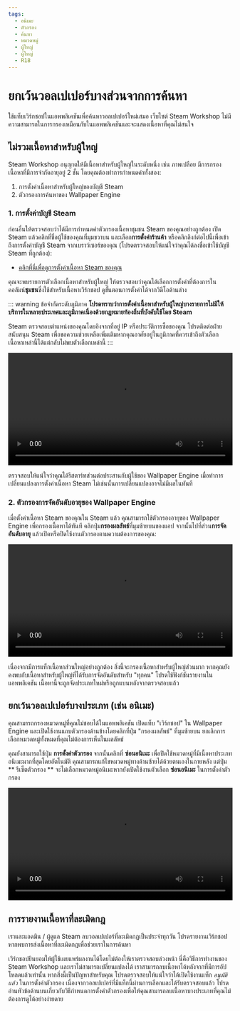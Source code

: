 ```yaml
---
tags:
  - อนิเมะ
  - ตัวกรอง
  - ค้นหา
  - หมวดหมู่
  - ผู้ใหญ่
  - ผู้ใหญ่
  - R18
---
```


# ยกเว้นวอลเปเปอร์บางส่วนจากการค้นหา

ใช้แท็บเวิร์กชอปในแอพพลิเคชันเพื่อค้นหาวอลเปเปอร์ใหม่เสมอ เว็บไซต์ Steam Workshop ไม่มีความสามารถในการกรองเหมือนกับในแอพพลิเคชันและจะแสดงเนื้อหาที่คุณไม่สนใจ

## ไม่รวมเนื้อหาสำหรับผู้ใหญ่

Steam Workshop อนุญาตให้มีเนื้อหาสำหรับผู้ใหญ่ในระดับหนึ่ง เช่น ภาพเปลือย มีการกรองเนื้อหาที่มีการจำกัดอายุอยู่ 2 ชั้น โดยคุณต้องทำการกำหนดค่าทั้งสอง:

1. การตั้งค่าเนื้อหาสำหรับผู้ใหญ่ของบัญชี Steam
2. ตัวกรองการค้นหาของ Wallpaper Engine

### 1. การตั้งค่าบัญชี Steam

ก่อนอื่นให้ตรวจสอบว่าได้มีการกำหนดค่าตัวกรองเนื้อหาชุมชน Steam ของคุณอย่างถูกต้อง เปิด Steam แล้วคลิกที่ชื่อผู้ใช้ของคุณที่มุมขวาบน และเลือก**การตั้งค่าร้านค้า** หรือคลิกลิงก์ต่อไปนี้เพื่อเข้าถึงการตั้งค่าบัญชี Steam จากเบราว์เซอร์ของคุณ (โปรดตรวจสอบให้แน่ใจว่าคุณได้ลงชื่อเข้าใช้บัญชี Steam ที่ถูกต้อง):

* [คลิกที่นี่เพื่อดูการตั้งค่าเนื้อหา Steam ของคุณ](https://store.steampowered.com/account/preferences/)

คุณจะพบรายการตัวเลือกเนื้อหาสำหรับผู้ใหญ่ ให้ตรวจสอบว่าคุณได้เลือกการตั้งค่าที่ต้องการในคอลัมน์**ชุมชน**ซึ่งใช้สำหรับเนื้อหาเวิร์กชอป ดูขั้นตอนการตั้งค่าได้จากวิดีโอด้านล่าง

::: warning
ข้อจำกัดระดับภูมิภาค **โปรดทราบว่าการตั้งค่าเนื้อหาสำหรับผู้ใหญ่บางรายการไม่มีให้บริการในหลายประเทศและภูมิภาคเนื่องด้วยกฎหมายท้องถิ่นที่บังคับใช้โดย Steam**

Steam ตรวจสอบตำแหน่งของคุณโดยอิงจากที่อยู่ IP หรือประวัติการซื้อของคุณ โปรดติดต่อฝ่ายสนับสนุน Steam เพื่อขอความช่วยเหลือเพิ่มเติมหากคุณอาศัยอยู่ในภูมิภาคที่ควรเข้าถึงตัวเลือกเนื้อหาเหล่านี้ได้แต่กลับไม่พบตัวเลือกเหล่านี้
:::

<video width="100%" autoplay loop>
  <source src="/videos/steam_filterage.mp4" type="video/mp4">
  เบราว์เซอร์ของคุณไม่รองรับแท็กวิดีโอ
</video>

ตรวจสอบให้แน่ใจว่าคุณได้รีสตาร์ทส่วนต่อประสานกับผู้ใช้ของ Wallpaper Engine เมื่อทำการเปลี่ยนแปลงการตั้งค่าเนื้อหา Steam ไม่เช่นนั้นการเปลี่ยนแปลงอาจไม่มีผลในทันที

### 2. ตัวกรองการจัดอันดับอายุของ Wallpaper Engine

เมื่อตั้งค่าเนื้อหา Steam ของคุณใน Steam แล้ว คุณสามารถใช้ตัวกรองอายุของ Wallpaper Engine เพื่อกรองเนื้อหาได้ทันที คลิกปุ่ม**กรองผลลัพธ์**ที่มุมซ้ายบนของแอป จากนั้นไปที่ส่วน**การจัดอันดับอายุ** แล้วเปิดหรือปิดใช้งานตัวกรองตามความต้องการของคุณ:

<video width="100%" autoplay loop>
  <source src="/videos/filterage.mp4" type="video/mp4">
  เบราว์เซอร์ของคุณไม่รองรับแท็กวิดีโอ
</video>

เนื่องจากมีการแท็กเนื้อหาส่วนใหญ่อย่างถูกต้อง สิ่งนี้จะกรองเนื้อหาสำหรับผู้ใหญ่ส่วนมาก หากคุณยังคงพบกับเนื้อหาสำหรับผู้ใหญ่ที่ได้รับการจัดอันดับสำหรับ "ทุกคน" โปรดใช้ฟังก์ชันรายงานในแอพพลิเคชัน เนื้อหานี้จะถูกจัดประเภทใหม่หรือถูกแบนหลังจากตรวจสอบแล้ว

## ยกเว้นวอลเปเปอร์บางประเภท (เช่น อนิเมะ)

คุณสามารถกรองหมวดหมู่ที่คุณไม่ชอบได้ในแอพพลิเคชัน เปิดแท็บ "เวิร์กชอป" ใน Wallpaper Engine และเปิดใช้งานแถบตัวกรองด้านข้างโดยคลิกที่ปุ่ม "กรองผลลัพธ์" ที่มุมซ้ายบน ยกเลิกการเลือกหมวดหมู่ทั้งหมดที่คุณไม่ต้องการเห็นในผลลัพธ์

คุณยังสามารถใช้ปุ่ม **การตั้งค่าตัวกรอง** จากนั้นคลิกที่ **ซ่อนอนิเมะ** เพื่อปิดใช้หมวดหมู่ที่มีเนื้อหาประเภทอนิเมะมากที่สุดโดยอัตโนมัติ คุณสามารถแก้ไขหมวดหมู่ทางด้านซ้ายได้ด้วยตนเองในภายหลัง แต่ปุ่ม ** รีเซ็ตตัวกรอง ** จะไม่เลือกหมวดหมู่อนิเมะหากยังเปิดใช้งานตัวเลือก **ซ่อนอนิเมะ** ในการตั้งค่าตัวกรอง

<video width="100%" autoplay loop>
  <source src="/videos/filtercontent.mp4" type="video/mp4">
  เบราว์เซอร์ของคุณไม่รองรับแท็กวิดีโอ
</video>

## การรายงานเนื้อหาที่ละเมิดกฎ

เราและแอดมิน / ผู้ดูแล Steam ลบวอลเปเปอร์ที่ละเมิดกฎเป็นประจำทุกวัน โปรดรายงานเวิร์กชอปหากพบการส่งเนื้อหาที่ละเมิดกฎเพื่อช่วยเราในการค้นหา

เวิร์กชอปยินยอมให้ผู้ใช้เผยแพร่ผลงานได้โดยไม่ต้องให้เราตรวจสอบล่วงหน้า นี่คือวิธีการทำงานของ Steam Workshop และเราไม่สามารถเปลี่ยนแปลงได้ เราสามารถลบเนื้อหาได้หลังจากที่มีการอัปโหลดแล้วเท่านั้น หากสิ่งนี้เป็นปัญหาสำหรับคุณ โปรดตรวจสอบให้แน่ใจว่าได้เปิดใช้งานแท็ก *อนุมัติแล้ว* ในการตั้งค่าตัวกรอง เนื่องจากวอลเปเปอร์ที่มีแท็กนี้ผ่านการเลือกและได้รับตรวจสอบแล้ว โปรดอ่านหัวข้อด้านบนเกี่ยวกับวิธีกำหนดการตั้งค่าตัวกรองเพื่อให้คุณสามารถลบเนื้อหาบางประเภทที่คุณไม่ต้องการดูได้อย่างง่ายดาย